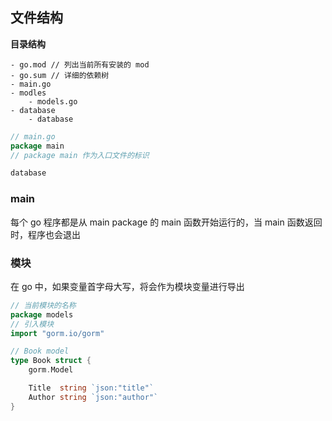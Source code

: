 ## 文件结构

**目录结构**

```text
- go.mod // 列出当前所有安装的 mod
- go.sum // 详细的依赖树
- main.go
- modles
	- models.go
- database
	- database
```

```go
// main.go
package main
// package main 作为入口文件的标识
```

```go
database
```

### main

每个 go 程序都是从 main package 的 main 函数开始运行的，当 main 函数返回时，程序也会退出



### 模块

在 go 中，如果变量首字母大写，将会作为模块变量进行导出

```go
// 当前模块的名称
package models
// 引入模块
import "gorm.io/gorm"

// Book model
type Book struct {
	gorm.Model

	Title  string `json:"title"`
	Author string `json:"author"`
}

```



